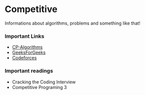 # Competitive
 Informations about algorithms, problems and something like that!

### Important Links  
- [CP-Algorithms](https://cp-algorithms.com/)
- [GeeksForGeeks](https://practice.geeksforgeeks.org/)
- [Codeforces](https://codeforces.com/)

### Important readings
- Cracking the Coding Interview
- Competitive Programing 3

